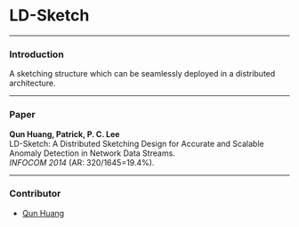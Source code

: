# LD-Sketch

----
### Introduction
A sketching structure which can be seamlessly deployed in a distributed architecture.

----
### Paper

__Qun Huang, Patrick, P. C. Lee__  
LD-Sketch: A Distributed Sketching Design for Accurate and Scalable Anomaly Detection in Network Data Streams.  
_INFOCOM 2014_ (AR: 320/1645=19.4%).

----
### Contributor

*   [Qun Huang](https://huangqundl.github.io/)
